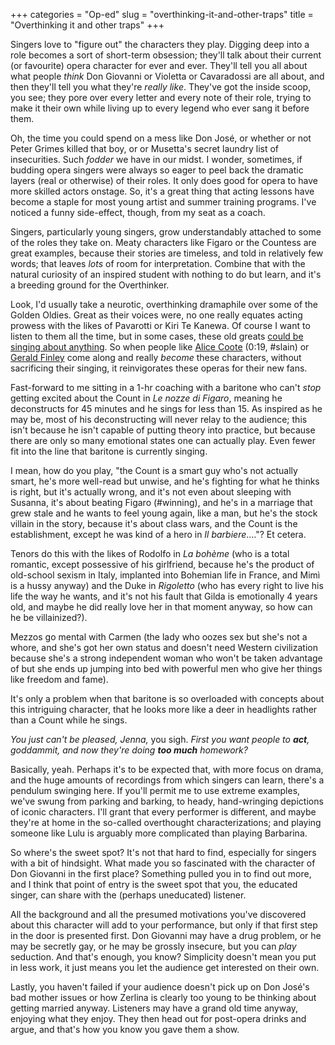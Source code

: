 +++
categories = "Op-ed"
slug = "overthinking-it-and-other-traps"
title = "Overthinking it and other traps"
+++

Singers love to "figure out" the characters they play. Digging deep into a role becomes a sort of short-term obsession; they'll talk about their current (or favourite) opera character for ever and ever. They'll tell you all about what people *think* Don Giovanni or Violetta or Cavaradossi are all about, and then they'll tell you what they're *really like*. They've got the inside scoop, you see; they pore over every letter and every note of their role, trying to make it their own while living up to every legend who ever sang it before them.

Oh, the time you could spend on a mess like Don José, or whether or not Peter Grimes killed that boy, or or Musetta's secret laundry list of insecurities. Such *fodder* we have in our midst. I wonder, sometimes, if budding opera singers were always so eager to peel back the dramatic layers (real or otherwise) of their roles. It only does good for opera to have more skilled actors onstage. So, it's a great thing that acting lessons have become a staple for most young artist and summer training programs. I've noticed a funny side-effect, though, from my seat as a coach. 

Singers, particularly young singers, grow understandably attached to some of the roles they take on. Meaty characters like Figaro or the Countess are great examples, because their stories are timeless, and told in relatively few words; that leaves *lots* of room for interpretation. Combine that with the natural curiosity of an inspired student with nothing to do but learn, and it's a breeding ground for the Overthinker.

Look, I'd usually take a neurotic, overthinking dramaphile over some of the Golden Oldies. Great as their voices were, no one really equates acting prowess with the likes of Pavarotti or Kiri Te Kanewa. Of course I want to listen to them all the time, but in some cases, these old greats [could be singing about anything](https://youtu.be/1-13t581Fzc). So when people like [Alice Coote](https://youtu.be/-26AS6DhHbY) (0:19, #slain) or [Gerald Finley](https://youtu.be/7fJRoKlCroU) come along and really *become* these characters, without sacrificing their singing, it reinvigorates these operas for their new fans. 

Fast-forward to me sitting in a 1-hr coaching with a baritone who can't *stop* getting excited about the Count in *Le nozze di Figaro*, meaning he deconstructs for 45 minutes and he sings for less than 15. As inspired as he may be, most of his deconstructing will never relay to the audience; this isn't because he isn't capable of putting theory into practice, but because there are only so many emotional states one can actually play. Even fewer fit into the line that baritone is currently singing. 

I mean, how do you play, "the Count is a smart guy who's not actually smart, he's more well-read but unwise, and he's fighting for what he thinks is right, but it's actually wrong, and it's not even about sleeping with Susanna, it's about beating Figaro (#winning), and he's in a marriage that grew stale and he wants to feel young again, like a man, but he's the stock villain in the story, because it's about class wars, and the Count is the establishment, except he was kind of a hero in *Il barbiere*...."? Et cetera.

Tenors do this with the likes of Rodolfo in *La bohème* (who is a total romantic, except possessive of his girlfriend, because he's the product of old-school sexism in Italy, implanted into Bohemian life in France, and Mimì is a hussy anyway) and the Duke in *Rigoletto* (who has every right to live his life the way he wants, and it's not his fault that Gilda is emotionally 4 years old, and maybe he did really love her in that moment anyway, so how can he be villainized?). 

Mezzos go mental with Carmen (the lady who oozes sex but she's not a whore, and she's got her own status and doesn't need Western civilization because she's a strong independent woman who won't be taken advantage of but she ends up jumping into bed with powerful men who give her things like freedom and fame).

It's only a problem when that baritone is so overloaded with concepts about this intriguing character, that he looks more like a deer in headlights rather than a Count while he sings.

*You just can't be pleased, Jenna,* you sigh. *First you want people to **act**, goddammit, and now they're doing **too much** homework?*

Basically, yeah. Perhaps it's to be expected that, with more focus on drama, and the huge amounts of recordings from which singers can learn, there's a pendulum swinging here. If you'll permit me to use extreme examples, we've swung from parking and barking, to heady, hand-wringing depictions of iconic characters. I'll grant that every performer is different, and maybe they're at home in the so-called overthought characterizations; and playing someone like Lulu is arguably more complicated than playing Barbarina.

So where's the sweet spot? It's not that hard to find, especially for singers with a bit of hindsight. What made you so fascinated with the character of Don Giovanni in the first place? Something pulled you in to find out more, and I think that point of entry is the sweet spot that you, the educated singer, can share with the (perhaps uneducated) listener. 

All the background and all the presumed motivations you've discovered about this character will add to your performance, but only if that first step in the door is presented first. Don Giovanni may have a drug problem, or he may be secretly gay, or he may be grossly insecure, but you can *play* seduction. And that's enough, you know? Simplicity doesn't mean you put in less work, it just means you let the audience get interested on their own.

Lastly, you haven't failed if your audience doesn't pick up on Don José's bad mother issues or how Zerlina is clearly too young to be thinking about getting married anyway. Listeners may have a grand old time anyway, enjoying what they enjoy. They then head out for post-opera drinks and argue, and that's how you know you gave them a show.
